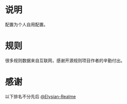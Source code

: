 # 说明
配置为个人自用配置。
# 规则
很多规则数据来自互联网，感谢开源规则项目作者的辛勤付出。
# 感谢
以下排名不分先后
[@Elysian-Realme](https://github.com/Elysian-Realme)
